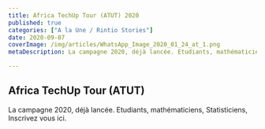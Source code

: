 ```yaml
---
title: Africa TechUp Tour (ATUT) 2020
published: true
categories: ["A la Une / Rintio Stories"]
date: 2020-09-07
coverImage: /img/articles/WhatsApp_Image_2020_01_24_at_1.png
metaDescription: La campagne 2020, déjà lancée. Etudiants, mathématiciens, Statisticiens, Inscrivez vous <a href="#">ici</a>.

---
```


## Africa TechUp Tour (ATUT)

La campagne 2020, déjà lancée. Etudiants, mathématiciens, Statisticiens, Inscrivez vous ici.
